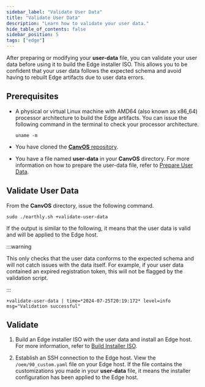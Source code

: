 ```yaml
---
sidebar_label: "Validate User Data"
title: "Validate User Data"
description: "Learn how to validate your user data."
hide_table_of_contents: false
sidebar_position: 5
tags: ["edge"]
---
```


After preparing or modifying your **user-data** file, you can validate your user data before using it to build the Edge
installer ISO. This allows you to be confident that your user data follows the expected schema and avoid having to
rebuilt Edge artifacts due to user data errors.

## Prerequisites

- A physical or virtual Linux machine with AMD64 (also known as x86_64) processor architecture to build the Edge
  artifacts. You can issue the following command in the terminal to check your processor architecture.

  ```shell
  uname -m
  ```

- You have cloned the [**CanvOS** repository](https://github.com/spectrocloud/CanvOS.git).

- You have a file named **user-data** in your **CanvOS** directory. For more information on how to prepare the user-data
  file, refer to [Prepare User Data](./prepare-user-data.md).

## Validate User Data

From the **CanvOS** directory, issue the following command.

```
sudo ./earthly.sh +validate-user-data
```

If the output is similar to the following, it means that the user data is valid and will be applied to the Edge host.

:::warning

This only checks that the user data conforms to the expected schema and will not catch issues with the data itself. For
example, if your user data contained an expired registration token, this will not be flagged by the validation script.

:::

```hideClipboard
+validate-user-data | time=*2024-07-25T20:19:172* level=info msg="Validation successful"
```

## Validate

1. Build an Edge installer ISO with the user data and install an Edge host. For more information, refer to
   [Build Installer ISO](./palette-canvos/build-installer-iso.md).

2. Establish an SSH connection to the Edge host. View the `/oem/90_custom.yaml` file on your Edge host. If the file
   contains the customizations you made in your **user-data** file, it means the installer configuration has been
   applied to the Edge host.
